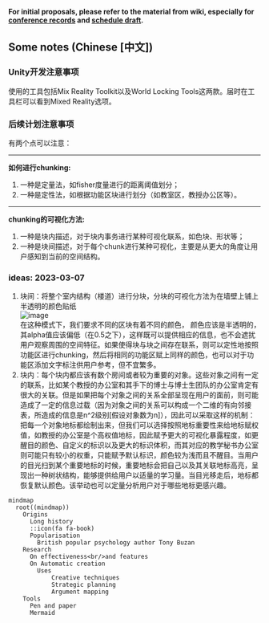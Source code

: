 **For initial proposals, please refer to the material from wiki, especially for [conference records](https://github.com/hinczhang/GraduteThesis_Master/wiki/Weekly-Conference-Record) and [schedule draft](https://github.com/hinczhang/GraduteThesis_Master/wiki/Schedule).**
## Some notes (Chinese [中文])
### Unity开发注意事项
使用的工具包括Mix Reality Toolkit以及World Locking Tools这两款。届时在工具栏可以看到Mixed Reality选项。
### 后续计划注意事项
有两个点可以注意：  
****  
**如何进行chunking:**  
1. 一种是定量法，如fisher度量进行的距离阈值划分；  
2. 一种是定性法，如根据功能区块进行划分（如教室区，教授办公区等）。  
****
**chunking的可视化方法:**  
1. 一种是块内描述，对于块内事务进行某种可视化联系，如色块、形状等；  
2. 一种是块间描述，对于每个chunk进行某种可视化，主要是从更大的角度让用户感知到当前的空间结构。

### ideas: 2023-03-07
1. 块间：将整个室内结构（楼道）进行分块，分块的可视化方法为在墙壁上铺上半透明的颜色贴纸  
![image](https://user-images.githubusercontent.com/70082542/223527356-7c3c3249-8622-4f0e-916b-892baa2a1fcd.png)  
在这种模式下，我们要求不同的区块有着不同的颜色， 颜色应该是半透明的，其alpha值应该偏低（在0.5之下），这样既可以提供相应的信息，也不会遮扰用户观察周围的空间特征。如果使得块与块之间存在联系，则可以定性地按照功能区进行chunking，然后将相同的功能区赋上同样的颜色，也可以对于功能区添加文字标注供用户参考，但不宜繁多。  
2. 块内：每个块内都应该有数个房间或者较为重要的对象。这些对象之间有一定的联系，比如某个教授的办公室和其手下的博士与博士生团队的办公室肯定有很大的关联。但是如果把每个对象之间的关系全部呈现在用户的面前，则可能造成了一定的信息过载（因为对象之间的关系可以构成一个二维的有向邻接表，所造成的信息是n^2级别[假设对象数为n]），因此可以采取这样的机制：  
把每一个对象地标都绘制出来，但我们可以选择按照地标重要性来给地标赋权值，如教授的办公室是个高权值地标，因此赋予更大的可视化暴露程度，如更醒目的颜色、自定义的标识以及更大的标识体积，而其对应的教学秘书办公室则可能只有较小的权重，只能赋予默认标识，颜色较为浅而且不醒目。当用户的目光扫到某个重要地标的时候，重要地标会把自己以及其关联地标高亮，呈现出一种树状结构，能够提供给用户以适量的学习量。当目光移走后，地标都恢复默认颜色。该举动也可以定量分析用户对于哪些地标更感兴趣。  
```mermaid
mindmap
  root((mindmap))
    Origins
      Long history
      ::icon(fa fa-book)
      Popularisation
        British popular psychology author Tony Buzan
    Research
      On effectiveness<br/>and features
      On Automatic creation
        Uses
            Creative techniques
            Strategic planning
            Argument mapping
    Tools
      Pen and paper
      Mermaid
```